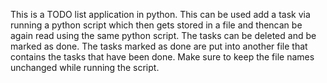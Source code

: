This is a TODO list application in python. This can be used add a task via running a python script which then gets stored in a file and thencan be again read using the same python script. The tasks can be deleted and be marked as done. The tasks marked as done are put into another file that contains the tasks that have been done.
Make sure to keep the file names unchanged while running the script.
